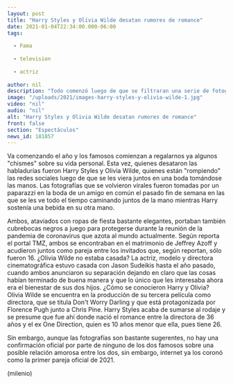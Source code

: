 ```yaml
---
layout: post
title: "Harry Styles y Olivia Wilde desatan rumores de romance"
date: 2021-01-04T22:34:00.000-06:00
tags:
  
  - Fama
  
  - television
  
  - actriz
  
author: nil
description: "Todo comenzó luego de que se filtraran una serie de fotografías de ambos famosos tomados de las manos en la boda de un amigo. "
image: "/uploads/2021/images-harry-styles-y-olivia-wilde-1.jpg"
video: "nil"
audio: "nil"
alt: "Harry Styles y Olivia Wilde desatan rumores de romance"
front: false
section: "Espectáculos"
news_id: 181857
---
```


Va comenzando el año y los famosos comienzan a regalarnos ya algunos "chismes" sobre su vida personal. Esta vez, quienes desataron las habladurías fueron Harry Styles y Olivia Wilde, quienes están "rompiendo" las redes sociales luego de que se les viera juntos en una boda tomándose las manos.  Las fotografías que se volvieron virales fueron tomadas por un paparazzi en la boda de un amigo en común el pasado fin de semana en las que se les ve todo el tiempo caminando juntos de la mano mientras Harry sostenía una bebida en su otra mano.  

Ambos, ataviados con ropas de fiesta bastante elegantes, portaban también cubrebocas negros a juego para protegerse durante la reunión de la pandemia de coronavirus que azota al mundo actualmente.  Según reporta el portal TMZ, ambos se encontraban en el matrimonio de Jeffrey Azoff y acudieron juntos como pareja entre los invitados que, según reportan, sólo fueron 16.  ¿Olivia Wilde no estaba casada?  La actriz, modelo y directora cinematográfica estuvo casada con Jason Sudeikis hasta el año pasado, cuando ambos anunciaron su separación dejando en claro que las cosas habían terminado de buena manera y que lo único que les interesaba ahora era el bienestar de sus dos hijos.  ¿Cómo se conocieron Harry y Olivia?  Olivia Wilde se encuentra en la producción de su tercera película como directora, que se titula Don't Worry Darling y que está protagonizada por Florence Pugh junto a Chris Pine.  Harry Styles acaba de sumarse al rodaje y se presume que fue ahí donde nació el romance entre la directora de 36 años y el ex One Direction, quien es 10 años menor que ella, pues tiene 26.  

Sin embargo, aunque las fotografías son bastante sugerentes, no hay una confirmación oficial por parte de ninguno de los dos famosos sobre una posible relación amorosa entre los dos, sin embargo, internet ya los coronó como la primer pareja oficial de 2021.  

(milenio)